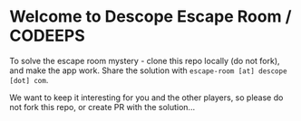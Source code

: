 # Welcome to Descope Escape Room / CODEEPS

To solve the escape room mystery - clone this repo locally (do not fork), and make the app work. Share the solution with `escape-room [at] descope [dot] com`. 

We want to keep it interesting for you and the other players, so please do not fork this repo, or create PR with the solution... 